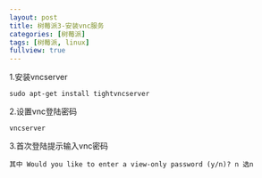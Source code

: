 ```yaml
---
layout: post
title: 树莓派3-安装vnc服务
categories: [树莓派]
tags: [树莓派, linux]
fullview: true
---
```


1.安装vncserver

    sudo apt-get install tightvncserver

2.设置vnc登陆密码

    vncserver

3.首次登陆提示输入vnc密码

    其中 Would you like to enter a view-only password (y/n)? n 选n
